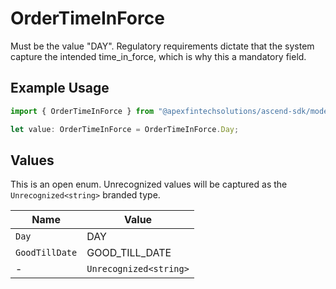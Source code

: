 # OrderTimeInForce

Must be the value "DAY". Regulatory requirements dictate that the system capture the intended time_in_force, which is why this a mandatory field.

## Example Usage

```typescript
import { OrderTimeInForce } from "@apexfintechsolutions/ascend-sdk/models/components";

let value: OrderTimeInForce = OrderTimeInForce.Day;
```

## Values

This is an open enum. Unrecognized values will be captured as the `Unrecognized<string>` branded type.

| Name                   | Value                  |
| ---------------------- | ---------------------- |
| `Day`                  | DAY                    |
| `GoodTillDate`         | GOOD_TILL_DATE         |
| -                      | `Unrecognized<string>` |
